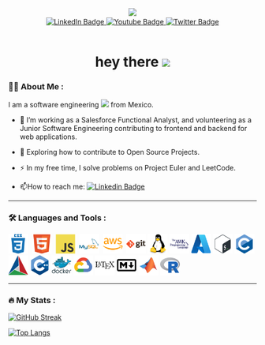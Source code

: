 

<div id="header" align="center">
  <img src="https://media.giphy.com/media/v1.Y2lkPTc5MGI3NjExNzgzc2lkZXZtNmdtanUxMGV1YWt1NDlrdGhvcW90dmZ1bmFzM2o2MSZlcD12MV9pbnRlcm5hbF9naWZfYnlfaWQmY3Q9Zw/h408T6Y5GfmXBKW62l/giphy.gif" width="400"/>
</div>

<div id="badges" align="center">
  <a href="your-linkedin-URL">
    <img src="https://img.shields.io/badge/LinkedIn-blue?style=for-the-badge&logo=linkedin&logoColor=white" alt="LinkedIn Badge"/>
  </a>
  <a href="your-youtube-URL">
    <img src="https://img.shields.io/badge/YouTube-red?style=for-the-badge&logo=youtube&logoColor=white" alt="Youtube Badge"/>
  </a>
  <a href="your-twitter-URL">
    <img src="https://img.shields.io/badge/Twitter-blue?style=for-the-badge&logo=twitter&logoColor=white" alt="Twitter Badge"/>
  </a>
</div>

<div id="counter" align="center">
  <img src="https://komarev.com/ghpvc/?username=JavierTenorioC&style=flat-square&color=blue" alt="" />
</div>


<!--
**JavierTenorioC/JavierTenorioC** is a ✨ _special_ ✨ repository because its `README.md` (this file) appears on your GitHub profile.

Here are some ideas to get you started:

- 🔭 I’m currently working on ...
- 🌱 I’m currently learning ...
- 👯 I’m looking to collaborate on ...
- 🤔 I’m looking for help with ...
- 💬 Ask me about ...
- 📫 How to reach me: ...
- 😄 Pronouns: ...
- ⚡ Fun fact: ...
-->

<h1 align="center">
  hey there
  <img src="https://media.giphy.com/media/hvRJCLFzcasrR4ia7z/giphy.gif" width="30px"/>
</h1>



### :man_technologist: About Me :

I am a software engineering <img src="https://media.giphy.com/media/WUlplcMpOCEmTGBtBW/giphy.gif" width="30"> from Mexico.

- :telescope: I’m working as a Salesforce Functional Analyst, and volunteering as a Junior Software Engineering contributing to frontend and backend for web applications.

- :seedling: Exploring how to contribute to Open Source Projects.

- :zap: In my free time, I solve problems on Project Euler and LeetCode.

- :mailbox:How to reach me: [![Linkedin Badge](https://img.shields.io/badge/-JavierTenorioC-blue?style=flat&logo=Linkedin&logoColor=white)](https://www.linkedin.com/in/javier-tenorio-camacho/)

---

### :hammer_and_wrench: Languages and Tools :

<div>
  <img src="https://github.com/devicons/devicon/blob/master/icons/css3/css3-plain-wordmark.svg"  title="CSS3" alt="CSS" width="40" height="40"/>&nbsp;
  <img src="https://github.com/devicons/devicon/blob/master/icons/html5/html5-original.svg" title="HTML5" alt="HTML" width="40" height="40"/>&nbsp;
  <img src="https://github.com/devicons/devicon/blob/master/icons/javascript/javascript-original.svg" title="JavaScript" alt="JavaScript" width="40" height="40"/>&nbsp;
  <img src="https://github.com/devicons/devicon/blob/master/icons/mysql/mysql-original-wordmark.svg" title="MySQL"  alt="MySQL" width="40" height="40"/>&nbsp;
  <img src="https://github.com/devicons/devicon/blob/master/icons/amazonwebservices/amazonwebservices-plain-wordmark.svg" title="AWS" alt="AWS" width="40" height="40"/>&nbsp;
  <img src="https://github.com/devicons/devicon/blob/master/icons/git/git-original-wordmark.svg" title="Git" **alt="Git" width="40" height="40"/>
  <img src="https://github.com/devicons/devicon/blob/master/icons/linux/linux-original.svg" title="Linux" **alt="Linux" width="40" height="40"/>
  <img src="https://github.com/devicons/devicon/blob/master/icons/awk/awk-plain-wordmark.svg" title="Awk" **alt="Awk" width="40" height="40"/>
  <img src="https://github.com/devicons/devicon/blob/master/icons/azure/azure-original.svg" title="Azure" **alt="Azure" width="40" height="40"/>
  <img src="https://github.com/devicons/devicon/blob/master/icons/bash/bash-original.svg" title="Bash" **alt="Bash" width="40" height="40"/>
  <img src="https://github.com/devicons/devicon/blob/master/icons/c/c-original.svg" title="C" **alt="C" width="40" height="40"/>
  <img src="https://github.com/devicons/devicon/blob/master/icons/cmake/cmake-original.svg" title="Cmake" **alt="Cmake" width="40" height="40"/>
  <img src="https://github.com/devicons/devicon/blob/master/icons/cplusplus/cplusplus-original.svg" title="Cpp" **alt="Cpp" width="40" height="40"/>
  <img src="https://github.com/devicons/devicon/blob/master/icons/docker/docker-original-wordmark.svg" title="Docker" **alt="Docker" width="40" height="40"/>
  <img src="https://github.com/devicons/devicon/blob/master/icons/googlecloud/googlecloud-original.svg" title="GCP" **alt="GCP" width="40" height="40"/>
  <img src="https://github.com/devicons/devicon/blob/master/icons/latex/latex-original.svg" title="Latex" **alt="Latex" width="40" height="40"/>
  <img src="https://github.com/devicons/devicon/blob/master/icons/markdown/markdown-original.svg" title="Markdown" **alt="Markdown" width="40" height="40"/>
  <img src="https://github.com/devicons/devicon/blob/master/icons/matlab/matlab-original.svg" title="Matlab" **alt="Matlab" width="40" height="40"/>
  <img src="https://github.com/devicons/devicon/blob/master/icons/r/r-original.svg" title="R" **alt="R" width="40" height="40"/>
  
  
</div>

---

### :fire: My Stats :

[![GitHub Streak](http://github-readme-streak-stats.herokuapp.com?user=JavierTenorioC&theme=dark&background=000000)](https://git.io/streak-stats)


[![Top Langs](https://github-readme-stats.vercel.app/api/top-langs/?username=JavierTenorioC)](https://github.com/anuraghazra/github-readme-stats)


